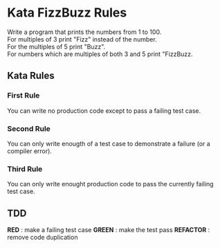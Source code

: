 # Kata FizzBuzz Rules

Write a program that prints the numbers from 1 to 100.   
For multiples of 3 print "Fizz" instead of the number.  
For the multiples of 5 print "Buzz".  
For numbers which are multiples of both 3 and 5 print "FizzBuzz.

## Kata Rules

### First Rule

You can write no production code except to pass a failing test case.

### Second Rule

You can only write enougth of a test case to demonstrate a failure (or a compiler error).

### Third Rule

You can only write enought production code to pass the currently failing test case.

## TDD

**RED** : make a failing test case
**GREEN** : make the test pass
**REFACTOR** : remove code duplication
